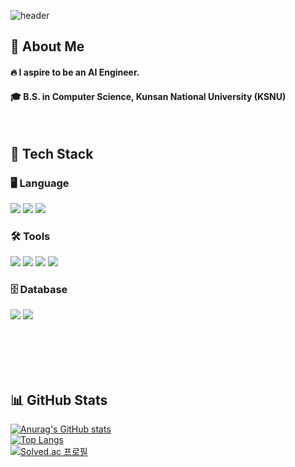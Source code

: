<div>
  
  <!--header-->
  ![header](https://capsule-render.vercel.app/api?type=waving&color=gradient&height=300&section=header&text=Gondra's%20GitHub%20%F0%9F%A4%97)

</div>

<div>
  <!--Body-->
  
  ## 👀 About Me  
  #### 🔥 I aspire to be an AI Engineer.  
  #### 🎓 B.S. in Computer Science, Kunsan National University (KSNU)

  <br/>

## 🧱 Tech Stack  

### 🖥️ Language  
<img src="https://img.shields.io/badge/-A8B9CC?style=flat-square&logo=C&logoColor=white"/>  
<img src="https://img.shields.io/badge/Java-007396?style=flat-square&logo=OpenJDK&logoColor=white"/>  
<img src="https://img.shields.io/badge/Python-3776AB?style=flat-square&logo=Python&logoColor=white"/>  

### 🛠️ Tools  
<img src="https://img.shields.io/badge/Visual Studio-5C2D91?style=flat-square&logo=Visual%20Studio&logoColor=white"/>  
<img src="https://img.shields.io/badge/Android Studio-3DDC84?style=flat-square&logo=Android&logoColor=white"/>  
<img src="https://img.shields.io/badge/Jupyter-F37626?style=flat-square&logo=Jupyter&logoColor=white"/>  
<img src="https://img.shields.io/badge/VS Code-007ACC?style=flat-square&logo=Visual%20Studio%20Code&logoColor=white"/>  

### 🗄️ Database  
<img src="https://img.shields.io/badge/MySQL-4479A1?style=flat-square&logo=MySQL&logoColor=white"/>  
<img src="https://img.shields.io/badge/Firebase-DD2C00?style=flat-square&logo=Firebase&logoColor=white"/>  

<br/><br/><br/><br/>    

## 📊 GitHub Stats  

[![Anurag's GitHub stats](https://github-readme-stats.vercel.app/api?username=Gondra98&show_icons=true&theme=radical)](https://github.com/anuraghazra/github-readme-stats)  
[![Top Langs](https://github-readme-stats.vercel.app/api/top-langs/?username=Gondra98&layout=compact)](https://github.com/anuraghazra/github-readme-stats)   
[![Solved.ac 프로필](http://mazassumnida.wtf/api/v2/generate_badge?boj=dasseo1)](https://solved.ac/dasseo1)


</div>


